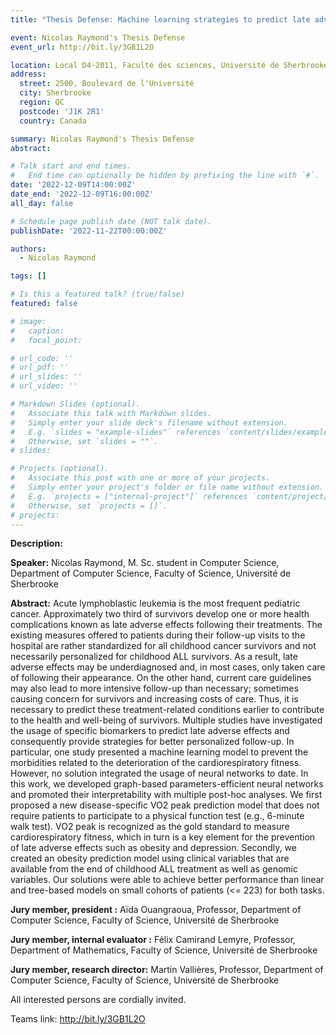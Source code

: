```yaml
---
title: "Thesis Defense: Machine learning strategies to predict late adverse effects in childhood acute lymphoblastic leukemia survivors"

event: Nicolas Raymond's Thesis Defense
event_url: http://bit.ly/3GB1L2O

location: Local D4-2011, Faculté des sciences, Université de Sherbrooke
address:
  street: 2500, Boulevard de l'Université
  city: Sherbrooke
  region: QC
  postcode: 'J1K 2R1'
  country: Canada

summary: Nicolas Raymond's Thesis Defense
abstract:

# Talk start and end times.
#   End time can optionally be hidden by prefixing the line with `#`.
date: '2022-12-09T14:00:00Z'
date_end: '2022-12-09T16:00:00Z'
all_day: false

# Schedule page publish date (NOT talk date).
publishDate: '2022-11-22T00:00:00Z'

authors: 
  - Nicolas Raymond

tags: []

# Is this a featured talk? (true/false)
featured: false

# image:
#   caption: 
#   focal_point: 

# url_code: ''
# url_pdf: ''
# url_slides: ''
# url_video: ''

# Markdown Slides (optional).
#   Associate this talk with Markdown slides.
#   Simply enter your slide deck's filename without extension.
#   E.g. `slides = "example-slides"` references `content/slides/example-slides.md`.
#   Otherwise, set `slides = ""`.
# slides:

# Projects (optional).
#   Associate this post with one or more of your projects.
#   Simply enter your project's folder or file name without extension.
#   E.g. `projects = ["internal-project"]` references `content/project/deep-learning/index.md`.
#   Otherwise, set `projects = []`.
# projects:
---
```


**Description:**

**Speaker:** Nicolas Raymond, M. Sc. student in Computer Science, Department of Computer Science, Faculty of Science, 
  Université de Sherbrooke

**Abstract:** Acute lymphoblastic leukemia is the most frequent pediatric cancer. Approximately two third of survivors 
  develop one or more health complications known as late adverse effects following their treatments. The existing measures
  offered to patients during their follow-up visits to the hospital are rather standardized for all childhood cancer 
  survivors and not necessarily personalized for childhood ALL survivors. As a result, late adverse effects may be 
  underdiagnosed and, in most cases, only taken care of following their appearance. On the other hand, current care 
  guidelines may also lead to more intensive follow-up than necessary; sometimes causing concern for survivors and 
  increasing costs of care. Thus, it is necessary to predict these treatment-related conditions earlier to contribute
  to the health and well-being of survivors. Multiple studies have investigated the usage of specific biomarkers to 
  predict late adverse effects and consequently provide strategies for better personalized follow-up. In particular,
  one study presented a machine learning model to prevent the morbidities related to the deterioration of the 
  cardiorespiratory fitness. However, no solution integrated the usage of neural networks to date. In this work, we 
  developed graph-based parameters-efficient neural networks and promoted their interpretability with multiple post-hoc
  analyses. We first proposed a new disease-specific VO2 peak prediction model that does not require patients to 
  participate to a physical function test (e.g., 6-minute walk test). VO2 peak is recognized as the gold standard to 
  measure cardiorespiratory fitness, which in turn is a key element for the prevention of late adverse effects such as 
  obesity and depression. Secondly, we created an obesity prediction model using clinical variables that are available 
  from the end of childhood ALL treatment as well as genomic variables. Our solutions were able to achieve better 
  performance than linear and tree-based models on small cohorts of patients (<= 223) for both tasks.

**Jury member, president :** Aïda Ouangraoua, Professor, Department of Computer Science, Faculty of Science, Université de Sherbrooke
  
**Jury member, internal evaluator :** Félix Camirand Lemyre, Professor, Department of Mathematics, Faculty of Science, Université de Sherbrooke

**Jury member, research director:** Martin Vallières, Professor, Department of Computer Science, Faculty of Science, Université de Sherbrooke


All interested persons are cordially invited.

Teams link: <http://bit.ly/3GB1L2O>

